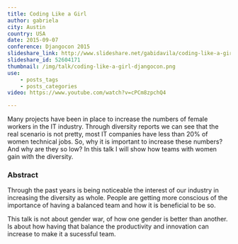 ```yaml
---
title: Coding Like a Girl
author: gabriela
city: Austin
country: USA
date: 2015-09-07
conference: Djangocon 2015
slideshare_link: http://www.slideshare.net/gabidavila/coding-like-a-girl-52604171
slideshare_id: 52604171
thumbnail: /img/talk/coding-like-a-girl-djangocon.png
use:
    - posts_tags
    - posts_categories
video: https://www.youtube.com/watch?v=cPCm8zpchQ4

---
```


<Description>

Many projects have been in place to increase the numbers of female workers in the IT industry. Through diversity reports we can see that the real scenario is not pretty, most IT companies have less than 20% of women technical jobs. So, why it is important to increase these numbers? And why are they so low? In this talk I will show how teams with women gain with the diversity.

<h3>Abstract</h3>

Through the past years is being noticeable the interest of our industry in increasing the diversity as whole. People are getting more conscious of the importance of having a balanced team and how it is beneficial to be so.

This talk is not about gender war, of how one gender is better than another. Is about how having that balance the productivity and innovation can increase to make it a sucessful team.